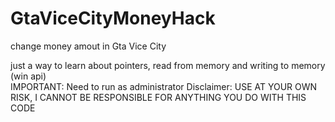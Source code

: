 # GtaViceCityMoneyHack
change money amout in Gta Vice City

just a way to learn about pointers, read from memory and writing to memory (win api) <br>
IMPORTANT: Need to run as administrator 
Disclaimer: USE AT YOUR OWN RISK, I CANNOT BE RESPONSIBLE FOR ANYTHING YOU DO WITH THIS CODE

